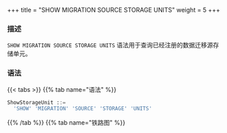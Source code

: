 +++
title = "SHOW MIGRATION SOURCE STORAGE UNITS"
weight = 5
+++

### 描述

`SHOW MIGRATION SOURCE STORAGE UNITS` 语法用于查询已经注册的数据迁移源存储单元。

### 语法

{{< tabs >}}
{{% tab name="语法" %}}
```sql
ShowStorageUnit ::=
  'SHOW' 'MIGRATION' 'SOURCE' 'STORAGE' 'UNITS'
```
{{% /tab %}}
{{% tab name="铁路图" %}}
<iframe frameborder="0" name="diagram" id="diagram" width="100%" height="100%"></iframe>
{{% /tab %}}
{{< /tabs >}}

### 返回值说明

| 列         | 说明     |
|-----------|--------|
| name      | 存储单元名称 |
| type      | 存储单元类型 |
| host      | 存储单元地址 |
| port      | 存储单元端口 |
| db        | 数据库名称  |
| attribute | 存储单元参数 |

### 示例

- 查询指定逻辑库中未被使用的存储单元

```sql
SHOW MIGRATION SOURCE STORAGE UNITS;
```

```sql
mysql> SHOW MIGRATION SOURCE STORAGE UNITS;
+------+-------+-----------+------+----------------+---------------------------------+---------------------------+---------------------------+---------------+---------------+-----------+------------------+
| name | type  | host      | port | db             | connection_timeout_milliseconds | idle_timeout_milliseconds | max_lifetime_milliseconds | max_pool_size | min_pool_size | read_only | other_attributes |
+------+-------+-----------+------+----------------+---------------------------------+---------------------------+---------------------------+---------------+---------------+-----------+------------------+
| ds_1 | MySQL | 127.0.0.1 | 3306 | migration_ds_0 |                                 |                           |                           |               |               |           |                  |
+------+-------+-----------+------+----------------+---------------------------------+---------------------------+---------------------------+---------------+---------------+-----------+------------------+
1 row in set (0.01 sec)
```

### 保留字

`SHOW`、`MIGRATION`、`SOURCE`、`STORAGE`、`UNITS`

### 相关链接

- [保留字](/cn/user-manual/shardingsphere-proxy/distsql/syntax/reserved-word/)